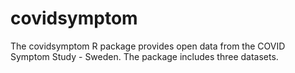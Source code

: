 # covidsymptom
The covidsymptom R package provides open data from the COVID Symptom Study - Sweden. The package includes three datasets.
